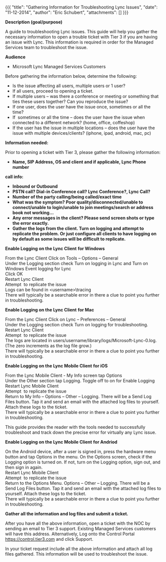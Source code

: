 {{{
  "title": "Gathering Information for Troubleshooting Lync Issues",
  "date": "11-12-2014",
  "author": "Eric Schubert",
  "attachments": []
}}}

<p><strong>Description (goal/purpose)</strong>
</p>
<p>A guide to troubleshooting Lync issues. This guide will help you gather the necessary information to open a trouble ticket with Tier 3 if you are having an issue with Lync. This information is required in order for the Managed Services team to troubleshoot
  the issue.</p>
<p><strong>Audience</strong>
</p>
<ul>
  <li>Microsoft Lync Managed Services Customers</li>
</ul>
<p>Before gathering the information below, determine the following:</p>
<ul>
  <li>Is the issue affecting all users, multiple users&nbsp;or 1 user?</li>
  <li>If all users, proceed to opening a ticket.</li>
  <li>If multiple users&nbsp;– was there a conference or meeting or something that ties these users together? Can you reproduce the issue?</li>
  <li>If one user, does the user have the issue once, sometimes or all the time?</li>
  <li>If&nbsp; sometimes or all the time&nbsp;– does the user have the issue when connected to a different network? (home, office, coffeshop)</li>
  <li>If the user has the issue in multiple locations&nbsp;– does the user have the issue with multiple devices/clients? (iphone, ipad, android, mac, pc)</li>
</ul>
<p><strong>Information needed:</strong>
</p>
<p>Prior to opening a ticket with Tier 3, please gather the following information:</p>
<ul>
  <li><strong>Name, SIP&nbsp;Address, OS and client&nbsp;and if applicable,&nbsp;Lync Phone number</strong>
  </li>
</ul>
<p><strong>call info:</strong>
</p>
<ul>
  <li><strong>Inbound or Outbound</strong>
  </li>
  <li><strong>PSTN call? Dial-in Conference call? Lync Conference?, Lync Call?</strong>
  </li>
  <li><strong>Number of the party calling/being called/exact time</strong>
  </li>
  <li><strong>What was the symptom? Poor quality/disconnected/unable to connect/unable to login/unable to join meetings/search or address book not working…</strong>
  </li>
  <li><strong>Any error messages in the client? Please send screen shots or type the error exactly.</strong>
  </li>
  <li><strong>Gather the logs from the client. Turn on logging and attempt to replicate the problem. Or just configure all clients to have logging on by default as some issues will be difficult to replicate.</strong>
  </li>
</ul>
<p><strong>Enable Logging on the Lync Client</strong> <strong>for Windows</strong>
</p>
<p>From the Lync Client Click on Tools – Options – General
  <br />Under the Logging section check Turn on logging in Lync and Turn on Windows Event logging for Lync
  <br />Click OK
  <br />Restart Lync Client
  <br />Attempt&nbsp; to replicate the issue
  <br />Logs can be found in &lt;username&gt;\tracing
  <br />There will typically be a searchable error in there a clue to point you further in troubleshooting.</p>
<p><strong>Enable Logging on the Lync Client</strong> <strong>for Mac</strong>
</p>
<p>From the Lync Client Click on Lync&nbsp;– Preferences&nbsp;– General
  <br />Under the Logging section check Turn on logging for troubleshooting.
  <br />Restart Lync Client
  <br />Attempt&nbsp; to replicate the issue
  <br />The logs are located in users/username/library/logs/Microsoft-Lync-0.log. (The zero increments as the log file grow.)
  <br />There will typically be a searchable error in there a clue to point you further in troubleshooting.</p>
<p><strong>Enable Logging on the Lync Mobile Client</strong> <strong>for iOS</strong>
</p>
<p>From the Lync Mobile Client - My Info screen&nbsp;tap Options
  <br />Under the&nbsp;Other section tap Logging. Toggle off to on for Enable Logging
  <br />Restart Lync Mobile Client
  <br />Attempt&nbsp; to replicate the issue
  <br />Return to My Info&nbsp;– Options&nbsp;– Other&nbsp;– Logging. There will be a Send Log Files button. Tap it and send an email with the attached log files to yourself. Attach these logs to the ticket.
  <br />There will typically be a searchable error in there a clue to point you further in troubleshooting.</p>
<p>This guide provides the reader with the tools needed to successfully troubleshoot and track down the precise error for virtually any Lync issue.</p>
<p><strong>Enable Logging on the Lync Mobile Client</strong> <strong>for Andriod</strong>
</p>
<p>On the Android device, after a user is signed in, press the hardware menu button and tap Options in the menu. On the Options screen, check if the Logging option is turned on. If not, turn on the Logging option, sign out, and then sign in again.
  <br />Restart Lync Mobile Client
  <br />Attempt&nbsp; to replicate the issue
  <br />Return to the Options Menu. Options&nbsp;– Other&nbsp;– Logging. There will be a Send Log Files button. Tap it and send an email with the attached log files to yourself. Attach these logs to the ticket.
  <br />There will typically be a searchable error in there a clue to point you further in troubleshooting.</p>
<p><strong>Gather all the information and log files and submit a ticket.</strong>
</p>
<p>After you have all the above information, open a ticket with the NOC by sending an email to Tier 3 support. Existing Managed Services customers will have this address. Alternatively, Log onto the Control Portal <a href="https://control.tier3.com/">https://control.tier3.com</a>  and click Support.</p>
<p>In your ticket request include all the above information and attach all log files gathered. This information will be used to troubleshoot the issue.</p>